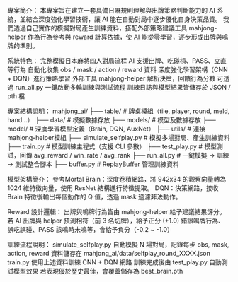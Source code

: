 專案簡介：
  本專案旨在建立一套具備日麻規則理解與出牌策略判斷能力的 AI 系統，並結合深度強化學習技術，讓 AI 能在自動對局中逐步優化自身決策品質。
  我們透過自己實作的模擬對局產生訓練資料，搭配外部策略建議工具 mahjong-helper 作為行為參考與 reward 計算依據，使 AI 能從零學習，逐步形成出牌與鳴牌的準則。
  
系統特色：
  完整模擬日本麻將四人對局流程
  AI 支援出牌、吃碰槓、PASS、立直等行為
  自動化收集 obs / mask / action / reward 資料
  深度強化學習架構（CNN + DQN）進行策略學習
  外部工具 mahjong-helper 解析決策，回饋行為分數
  可透過 run_all.py 一鍵啟動多輪訓練與測試流程
  訓練日誌與模型結果皆儲存於 JSON / pth 檔

專案結構說明：
mahjong_ai/
├── table/                 # 牌桌模組（tile, player, round, meld, hand...）
├── data/                  # 模擬數據存放
├── models/                # 模型及數據存放
├── model/                 # 深度學習模型定義（Brain, DQN, AuxNet）
├── utils/                 # 連接mahjong-helper模組
├── simulate_selfplay.py   # 模擬多場對局、產生訓練資料
├── train.py               # 模型訓練主程式（支援 CLI 參數）
├── test_play.py           # 模型測試，回傳 avg_reward / win_rate / avg_rank
├── run_all.py             # 一鍵模擬 → 訓練 → 測試整合腳本
├── buffer.py              # ReplayBuffer 管理訓練資料

模型架構簡介：
  參考Mortal
  Brain：深度卷積網路，將 942x34 的觀察向量轉為 1024 維特徵向量，使用 ResNet 結構進行特徵提取。
  DQN：決策網路，接收 Brain 特徵後輸出每個動作的 Q 值，透過 mask 過濾非法動作。

Reward 設計邏輯：
  出牌與鳴牌行為皆由 mahjong-helper 給予建議結果評分。
  若 AI 出牌與 helper 預測相符（前 3 名切牌），給予正分 (+1.0)
  錯誤鳴牌行為、誤吃誤碰、PASS 該鳴時未鳴等，會給予負分（-0.2 ~ -1.0）

訓練流程說明：
  simulate_selfplay.py 自動模擬 N 場對局，記錄每步 obs, mask, action, reward
  資料儲存在 mahjong_ai/data/selfplay_round_XXXX.json
  train.py 使用上述資料訓練 CNN + DQN 網路
  訓練完成後由 test_play.py 自動測試模型效果
  若表現優於歷史最佳，會覆蓋儲存為 best_brain.pth
